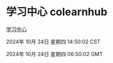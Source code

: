 # 学习中心 colearnhub
[学习中心](http://219.139.199.238:56308/colearnhub/)

2024年 10月 24日 星期四 14:50:02 CST

2024年 10月 24日 星期四 06:50:02 GMT
